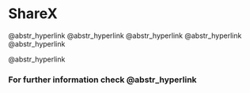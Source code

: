 # ShareX

@abstr_hyperlink @abstr_hyperlink @abstr_hyperlink @abstr_hyperlink @abstr_hyperlink 

@abstr_hyperlink 

### For further information check @abstr_hyperlink 
